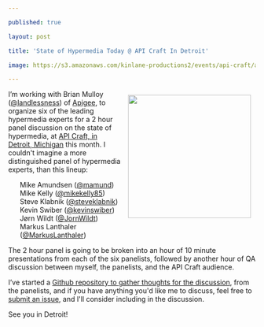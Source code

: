 ---
published: true
layout: post
title: 'State of Hypermedia Today @ API Craft In Detroit'
image: https://s3.amazonaws.com/kinlane-productions2/events/api-craft/api-craft-logo.png
---

<p><a href="http://api-craft.org/"><img style="padding: 10px;" src="https://s3.amazonaws.com/kinlane-productions2/events/api-craft/api-craft-logo.png" alt="" width="250" align="right" /></a>
<p>I&rsquo;m working with Brian Mulloy (<a href="https://twitter.com/landlessness">@landlessness</a>) of <a href="https://apigee.com/">Apigee</a>, to organize six of the leading hypermedia experts for a 2 hour panel discussion on the state of hypermedia, at <a href="http://api-craft.org/">API Craft, in Detroit, Michigan</a> this month.  I couldn't imagine a more distinguished panel of hypermedia experts, than this lineup:
<ul class="task-list">
<li>Mike Amundsen (<a href="https://twitter.com/mamund">@mamund</a>)</li>
<li>Mike Kelly (<a href="https://twitter.com/mikekelly85">@mikekelly85</a>)</li>
<li>Steve Klabnik (<a href="https://twitter.com/steveklabnik">@steveklabnik</a>)</li>
<li>Kevin Swiber (<a href="https://twitter.com/kevinswiber">@kevinswiber</a>)</li>
<li>J&oslash;rn Wildt (<a href="https://twitter.com/JornWildt">@JornWildt</a>)</li>
<li>Markus Lanthaler (<a href="https://twitter.com/MarkusLanthaler">@MarkusLanthaler</a>)</li>
</ul>
<p>The 2 hour panel is going to be broken into an hour of 10 minute presentations from each of the six panelists, followed by another hour of QA discussion between myself, the panelists, and the API Craft audience.
<p>I&rsquo;ve started a <a href="https://github.com/kinlane/api-craft-hypermedia-panel-detroit-2014">Github repository to gather thoughts for the discussion</a>, from the panelists, and if you have anything you'd like me to discuss, feel free to <a href="https://github.com/kinlane/api-craft-hypermedia-panel-detroit-2014/issues/new">submit an issue</a>, and I'll consider including in the discussion.
<p>See you in Detroit!

